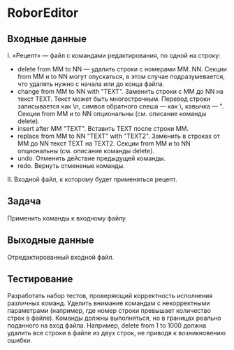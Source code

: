 # RoborEditor
## Входные данные
I. «Рецепт» — файл с командами редактирования, по одной на строку:
- delete from MM to NN — удалить строки с номерами MM..NN. Секции from MM и to NN могут опускаться, в этом случае подразумевается, что удалять нужно с начала или до конца файла.
- change from MM to NN with "TEXT". Заменить строки с MM до NN на текст TEXT. Текст может быть многострочным. Перевод строки записывается как \n, символ обратного слеша — как \\, кавычка — \". Секции from MM и to NN опциональны (см. описание команды delete).
- insert after MM "TEXT". Вставить TEXT после строки MM.
- replace from MM to NN "TEXT" with "TEXT2". Заменить в строках от MM до NN текст TEXT на TEXT2. Секции from MM и to NN опциональны (см. описание команды delete).
- undo. Отменить действие предыдущей команды.
- redo. Вернуть отмененые команды.

II. Входной файл, к которому будет применяться рецепт.
## Задача
Применить команды к входному файлу.
## Выходные данные
Отредактированный входной файл.
## Тестирование
Разработать набор тестов, проверяющий корректность исполнения различных команд. Уделить внимание командам с некорректными параметрами (например, где номер строки превышает количество строк в файле). Команды должны выполняться, но в границах реально поданного на вход файла. Например, delete from 1 to 1000 должна удалить все строки в файле из двух строк, не приводя к возникновению ошибки.
